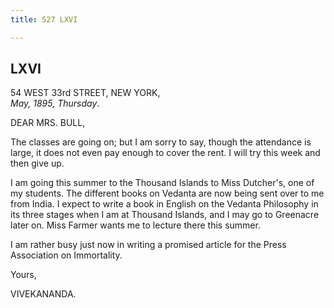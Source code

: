 ```yaml
---
title: 527 LXVI

---
```

  

  


## LXVI

54 WEST 33rd STREET, NEW YORK,  
*May, 1895, Thursday*.

DEAR MRS. BULL,

The classes are going on; but I am sorry to say, though the attendance
is large, it does not even pay enough to cover the rent. I will try this
week and then give up.

I am going this summer to the Thousand Islands to Miss Dutcher's, one of
my students. The different books on Vedanta are now being sent over to
me from India. I expect to write a book in English on the Vedanta
Philosophy in its three stages when I am at Thousand Islands, and I may
go to Greenacre later on. Miss Farmer wants me to lecture there this
summer.

I am rather busy just now in writing a promised article for the Press
Association on Immortality. 

Yours,

VIVEKANANDA.